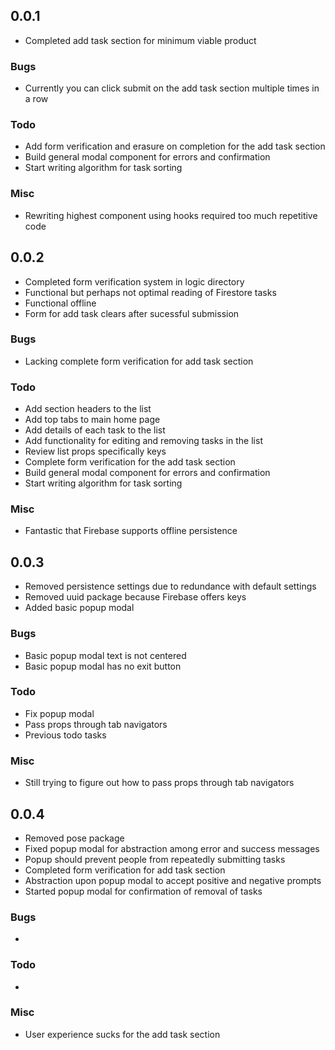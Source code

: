 ## 0.0.1

- Completed add task section for minimum viable product

### Bugs

- Currently you can click submit on the add task section multiple times in a row

### Todo

- Add form verification and erasure on completion for the add task section
- Build general modal component for errors and confirmation
- Start writing algorithm for task sorting

### Misc

- Rewriting highest component using hooks required too much repetitive code

## 0.0.2

- Completed form verification system in logic directory
- Functional but perhaps not optimal reading of Firestore tasks
- Functional offline
- Form for add task clears after sucessful submission

### Bugs

- Lacking complete form verification for add task section

### Todo

- Add section headers to the list
- Add top tabs to main home page
- Add details of each task to the list
- Add functionality for editing and removing tasks in the list
- Review list props specifically keys
- Complete form verification for the add task section
- Build general modal component for errors and confirmation
- Start writing algorithm for task sorting

### Misc

- Fantastic that Firebase supports offline persistence

## 0.0.3

- Removed persistence settings due to redundance with default settings
- Removed uuid package because Firebase offers keys
- Added basic popup modal

### Bugs

- Basic popup modal text is not centered 
- Basic popup modal has no exit button

### Todo

- Fix popup modal
- Pass props through tab navigators
- Previous todo tasks

### Misc

- Still trying to figure out how to pass props through tab navigators
  
## 0.0.4

- Removed pose package 
- Fixed popup modal for abstraction among error and success messages
- Popup should prevent people from repeatedly submitting tasks
- Completed form verification for add task section
- Abstraction upon popup modal to accept positive and negative prompts
- Started popup modal for confirmation of removal of tasks

### Bugs 

-

### Todo

- 

### Misc

- User experience sucks for the add task section
